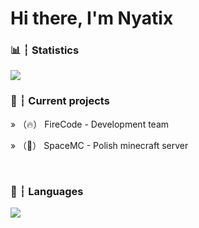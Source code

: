 # Hi there, I'm Nyatix


### 📊 ┆ Statistics

<img align="center" src="https://github-readme-stats.vercel.app/api/?username=iNyatix&show_icons=true&include_all_commits&theme=dracula" />

<br />

### 📌 ┆ Current projects

» （🔥） FireCode - Development team

» （🚀） SpaceMC - Polish minecraft server

<br />

### 🧠 ┆ Languages

<img align="center" src="https://img.shields.io/badge/java-%23ED8B00.svg?&style=for-the-badge&logo=java&logoColor=white"/>
